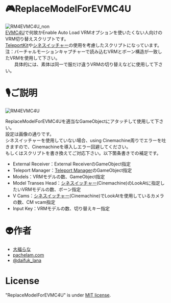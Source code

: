 # 🎮ReplaceModelForEVMC4U
![RM4EVMC4U_non](https://user-images.githubusercontent.com/59566441/90384044-ee50cb80-e0bb-11ea-8555-45a0806dffd7.png)  
[EVMC4U](https://github.com/gpsnmeajp/EasyVirtualMotionCaptureForUnity)で何故かEnable Auto Load VRMオプションを使いたくない人向けのVRM切り替えスクリプトです。  
[TeleportKit](https://github.com/gpsnmeajp/EasyVirtualMotionCaptureForUnity/wiki/TeleportKit)や[シネスイッチャー](https://booth.pm/ja/items/1654878)の使用を考慮したスクリプトになっています。  
注：バーチャルモーションキャプチャーで読み込むVRMとボーン構造が一致したVRMを使用して下さい。  
　　具体的には、素体は同一で服だけ違うVRMの切り替えなどに使用して下さい。  
 
# 🎙ご説明
![RM4EVMC4U](https://user-images.githubusercontent.com/59566441/90384451-8353c480-e0bc-11ea-8c40-9b916a947e01.png)
 
ReplaceModelForEVMC4Uを適当なGameObjectにアタッチして使用して下さい。  
設定は画像の通りです。  
シネスイッチャーを使用していない場合、using Cinemachine周りでエラーを吐きますので、Cinemachineを導入しエラー回避してください。  
もしくはスクリプトを書き換えてご対応下さい。以下箇条書きでの補足です。  
 
* External Receiver：External ReceiverのGameObject指定  
* Teleport Manager：[Teleport Manager](https://github.com/gpsnmeajp/EasyVirtualMotionCaptureForUnity/wiki/TeleportKit)のGameObject指定  
* Models：VRMモデルの数、GameObject指定  
* Model Transes Head：[シネスイッチャー](https://booth.pm/ja/items/1654878)(Cinemachine)のLookAtに指定したいVRMモデルの数、ボーン指定  
* V Cams：[シネスイッチャー](https://booth.pm/ja/items/1654878)(Cinemachine)でLookAtを使用しているカメラの数、CM vcam指定  
* Input Key：VRMモデルの数、切り替えキー指定  
 
# 👽作者  
 
* [大福らな](https://www.youtube.com/channel/UCtg9i4TxyddG5QV5CYZETiQ)
* [pachelam.com](https://pachelam.com/)
* [@daifuk_lana](https://twitter.com/daifuk_lana)
 
# License
 
"ReplaceModelForEVMC4U" is under [MIT license](https://en.wikipedia.org/wiki/MIT_License).
 